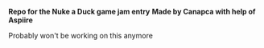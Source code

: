 **Repo for the Nuke a Duck game jam entry**
**Made by Canapca with help of Aspiire**

Probably won't be working on this anymore
